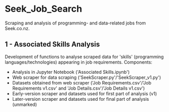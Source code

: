# Seek_Job_Search
Scraping and analysis of programming- and data-related jobs from Seek.co.nz.

## 1 - Associated Skills Analysis
Development of functions to analyse scraped data for 'skills' (programming languages/technologies) appearing in job requirements.
Components:
- Analysis in Jupyter Notebook ('Associated Skills.ipynb')
- Web scraper for data scraping ('SeekScraper.py'/'SeekScraper_v1.py')
- Datasets obtained from web scraper ('Job Requirements.csv'/'Job Requirements v1.csv' and 'Job Details.csv'/'Job Details v1.csv')
- Early-version scraper and datasets used for first part of analysis (v1)
- Later-version scraper and datasets used for final part of analysis (unmarked)
